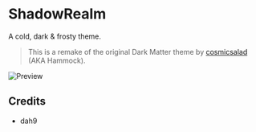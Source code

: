 # ShadowRealm

A cold, dark & frosty theme.
> This is a remake of the original Dark Matter theme by [cosmicsalad](http://github.com/cosmicsalad/) (AKA Hammock).

![Preview](https://dah9ru.github.io/ShadowRealm/Screenshots/ShadowRealm_1.png)

## Credits
* dah9
